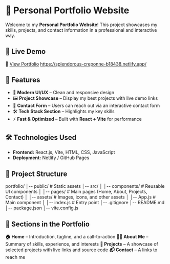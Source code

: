 # 🌟 Personal Portfolio Website  

Welcome to my **Personal Portfolio Website**! This project showcases my skills, projects, and contact information in a professional and interactive way.  

## 🚀 Live Demo  
🔗 [View Portfolio](#) 
https://splendorous-creponne-b18438.netlify.app/ 

## 📌 Features  
- 🎨 **Modern UI/UX** – Clean and responsive design  
- 🖼️ **Project Showcase** – Display my best projects with live demo links  
- 📧 **Contact Form** – Users can reach out via an interactive contact form  
- 🛠 **Tech Stack Section** – Highlights my key skills  
- ⚡ **Fast & Optimized** – Built with **React + Vite** for performance  

## 🛠️ Technologies Used  
- **Frontend:** React.js, Vite, HTML, CSS, JavaScript      
- **Deployment:** Netlify  / GitHub Pages  

## 📂 Project Structure  

portfolio/ │-- public/ # Static assets
│-- src/
│ │-- components/ # Reusable UI components
│ │-- pages/ # Main pages (Home, About, Projects, Contact)
│ │-- assets/ # Images, icons, and other assets
│ │-- App.js # Main component
│ │-- index.js # Entry point
│-- .gitignore
│-- README.md
│-- package.json
│-- vite.config.js


## 🎯 Sections in the Portfolio

**🏠 Home** – Introduction, tagline, and a call-to-action
**👨‍💻 About Me** – Summary of skills, experience, and interests
**📂 Projects** – A showcase of selected projects with live links and source code
**📬 Contact** – A  links to reach me
